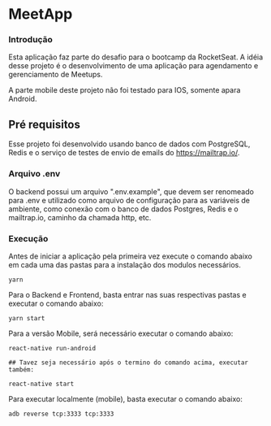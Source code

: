 # MeetApp

### Introdução

Esta aplicação faz parte do desafio para o bootcamp da RocketSeat.
A idéia desse projeto é o desenvolvimento de uma aplicação para agendamento e
gerenciamento de Meetups.

A parte mobile deste projeto não foi testado para IOS, somente apara Android.

## Pré requisitos

Esse projeto foi desenvolvido usando banco de dados com PostgreSQL, Redis e o serviço de testes de envio de emails do https://mailtrap.io/.

### Arquivo .env

O backend possui um arquivo ".env.example", que devem ser renomeado para .env e utilizado como arquivo de configuração para as variáveis de ambiente, como conexão com o banco de dados Postgres, Redis e o mailtrap.io, caminho da chamada http, etc.

### Execução

Antes de iniciar a aplicação pela primeira vez execute o comando abaixo em cada uma das pastas para a instalação dos modulos necessários.
  ```
  yarn
  ```

Para o Backend e Frontend, basta entrar nas suas respectivas pastas e executar o comando abaixo:

```
yarn start
```

Para a versão Mobile, será necessário executar o comando abaixo:

```
react-native run-android

## Tavez seja necessário após o termino do comando acima, executar também:

react-native start
```

Para executar localmente (mobile), basta executar o comando abaixo:

```
adb reverse tcp:3333 tcp:3333
```